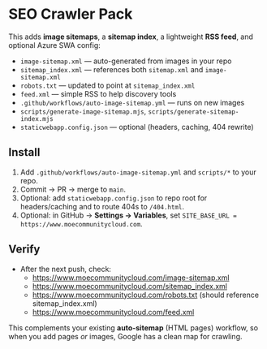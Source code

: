 # SEO Crawler Pack

This adds **image sitemaps**, a **sitemap index**, a lightweight **RSS feed**, and optional Azure SWA config:
- `image-sitemap.xml` — auto-generated from images in your repo
- `sitemap_index.xml` — references both `sitemap.xml` and `image-sitemap.xml`
- `robots.txt` — updated to point at `sitemap_index.xml`
- `feed.xml` — simple RSS to help discovery tools
- `.github/workflows/auto-image-sitemap.yml` — runs on new images
- `scripts/generate-image-sitemap.mjs`, `scripts/generate-sitemap-index.mjs`
- `staticwebapp.config.json` — optional (headers, caching, 404 rewrite)

## Install
1. Add `.github/workflows/auto-image-sitemap.yml` and `scripts/*` to your repo.
2. Commit → PR → merge to `main`.
3. Optional: add `staticwebapp.config.json` to repo root for headers/caching and to route 404s to `/404.html`.
4. Optional: in GitHub → **Settings → Variables**, set `SITE_BASE_URL = https://www.moecommunitycloud.com`.

## Verify
- After the next push, check:
  - https://www.moecommunitycloud.com/image-sitemap.xml
  - https://www.moecommunitycloud.com/sitemap_index.xml
  - https://www.moecommunitycloud.com/robots.txt (should reference sitemap_index.xml)
  - https://www.moecommunitycloud.com/feed.xml

This complements your existing **auto-sitemap** (HTML pages) workflow, so when you add pages *or* images, Google has a clean map for crawling.
